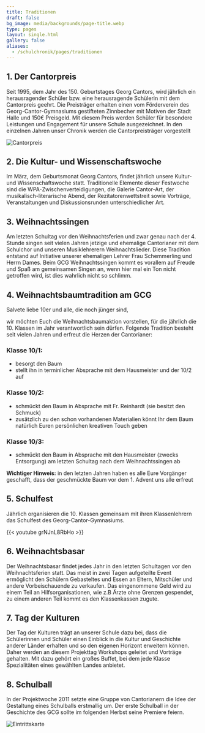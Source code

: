 ```yaml
---
title: Traditionen
draft: false
bg_image: media/backgrounds/page-title.webp
type: pages
layout: single.html
gallery: false
aliases:
  - /schulchronik/pages/traditionen
---
```

## 1. Der Cantorpreis

Seit 1995, dem Jahr des 150. Geburtstages Georg Cantors, wird jährlich ein herausragender Schüler bzw. eine herausragende Schülerin mit dem Cantorpreis geehrt. Die Preisträger erhalten einen vom Förderverein des Georg-Cantor-Gymnasiums gestifteten Zinnbecher mit Motiven der Stadt Halle und 150€ Preisgeld. Mit diesem Preis werden Schüler für besondere Leistungen und Engagement für unsere Schule ausgezeichnet. In den einzelnen Jahren unser Chronik werden die Cantorpreisträger vorgestellt

![Cantorpreis](/media/about/cantorpreis.webp)

## 2. Die Kultur- und Wissenschaftswoche

Im März, dem Geburtsmonat Georg Cantors, findet jährlich unsere Kultur- und Wissenschaftswoche statt. Traditionelle Elemente dieser Festwoche sind die WPA-Zwischenverteidigungen, die Galerie Cantor-Art, der musikalisch-literarische Abend, der Rezitatorenwettstreit sowie Vorträge, Veranstaltungen und Diskussionsrunden unterschiedlicher Art.

## 3. Weihnachtssingen

Am letzten Schultag vor den Weihnachtsferien und zwar genau nach der 4. Stunde singen seit vielen Jahren jetzige und ehemalige Cantorianer mit dem Schulchor und unseren Musiklehrerern Weihnachtslieder. Diese Tradition entstand auf Initiative unserer ehemaligen Lehrer Frau Schemmerling und Herrn Dames. Beim GCG Weihnachtssingen kommt es vorallem auf Freude und Spaß am gemeinsamen Singen an, wenn hier mal ein Ton nicht getroffen wird, ist dies wahrlich nicht so schlimm.

## 4. Weihnachtsbaumtradition am GCG

Salvete liebe 10er und alle, die noch jünger sind,

wir möchten Euch die Weihnachtsbaumaktion vorstellen, für die jährlich die 10. Klassen im Jahr verantwortlich sein dürfen. Folgende Tradition besteht seit vielen Jahren und erfreut die Herzen der Cantorianer:

### Klasse 10/1:

- besorgt den Baum
- stellt ihn in terminlicher Absprache mit dem Hausmeister und der 10/2 auf

### Klasse 10/2:

- schmückt den Baum in Absprache mit Fr. Reinhardt (sie besitzt den Schmuck)
- zusätzlich zu den schon vorhandenen Materialien könnt Ihr dem Baum natürlich Euren persönlichen kreativen Touch geben

### Klasse 10/3:

- schmückt den Baum in Absprache mit den Hausmeister (zwecks Entsorgung) am letzten Schultag nach dem Weihnachtssingen ab

**Wichtiger Hinweis:** in den letzten Jahren haben es alle Eure Vorgänger geschafft, dass der geschmückte Baum vor dem 1. Advent uns alle erfreut

## 5. Schulfest

Jährlich organisieren die 10. Klassen gemeinsam mit ihren Klassenlehrern das Schulfest des Georg-Cantor-Gymnasiums.

{{< youtube grNJnL8RbHo >}}

## 6. Weihnachtsbasar

Der Weihnachtsbasar findet jedes Jahr in den letzten Schultagen vor den Weihnachtsferien statt. Das meist in zwei Tagen aufgeteilte Event ermöglicht den Schülern Gebasteltes und Essen an Eltern, Mitschüler und andere Vorbeischauende zu verkaufen. Das eingenommene Geld wird zu einem Teil an Hilfsorganisationen, wie z.B Ärzte ohne Grenzen gespendet, zu einem anderen Teil kommt es den Klassenkassen zugute.

## 7. Tag der Kulturen

Der Tag der Kulturen trägt an unserer Schule dazu bei, dass die Schülerinnen und Schüler einen Einblick in die Kultur und Geschichte anderer Länder erhalten und so den eigenen Horizont erweitern können. Daher werden an diesem Projekttag Workshops geleitet und Vorträge gehalten. Mit dazu gehört ein großes Buffet, bei dem jede Klasse Spezialitäten eines gewählten Landes anbietet.

## 8. Schulball

In der Projektwoche 2011 setzte eine Gruppe von Cantorianern die Idee der Gestaltung eines Schulballs erstmallig um. Der erste Schulball in der Geschichte des GCG sollte im folgenden Herbst seine Premiere feiern.

![Eintrittskarte](/media/about/schulball.webp)
